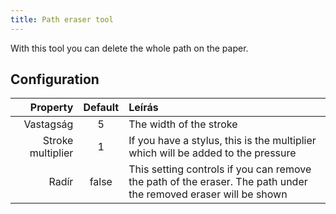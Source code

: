 ```yaml
---
title: Path eraser tool
---
```


With this tool you can delete the whole path on the paper.

## Configuration

|          Property | Default | Leírás                                                                                                                          |
| ----------------: | :-----: | :------------------------------------------------------------------------------------------------------------------------------ |
|         Vastagság |    5    | The width of the stroke                                                                                                         |
| Stroke multiplier |    1    | If you have a stylus, this is the multiplier which will be added to the pressure                                                |
|             Radír |  false  | This setting controls if you can remove the path of the eraser. The path under the removed eraser will be shown |
